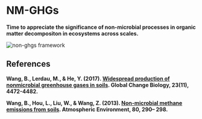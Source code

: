 # NM-GHGs
**Time to appreciate the significance of non-microbial processes in organic matter decompositon in ecosystems across scales.**

![non-ghgs framework](https://pbs.twimg.com/media/DBo1vS0UIAEeklf?format=jpg&name=4096x4096)

## References

**Wang, B., Lerdau, M., & He, Y. (2017). [Widespread production of nonmicrobial greenhouse gases in soils](https://doi.org/10.1111/gcb.13753). Global Change Biology, 23(11), 4472-4482.**

**Wang, B., Hou, L., Liu, W., & Wang, Z. (2013). [Non-microbial methane emissions from soils](https://doi.org/10.1016/j.atmosenv.2013.08.010). Atmospheric Environment, 80, 290– 298.**
